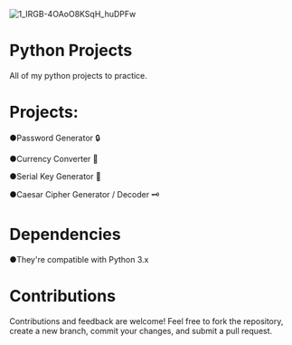 
![1_IRGB-4OAoO8KSqH_huDPFw](https://github.com/user-attachments/assets/f00a84b9-15ee-4fd5-a893-f6a3758d7223)


# Python Projects
All of my python projects to practice.
# Projects:
●Password Generator 🔒

●Currency Converter 💱

●Serial Key Generator 🔑

●Caesar Cipher Generator / Decoder 🗝️

# Dependencies
●They're compatible with Python 3.x

# Contributions
Contributions and feedback are welcome! Feel free to fork the repository, create a new branch, commit your changes, and submit a pull request.

